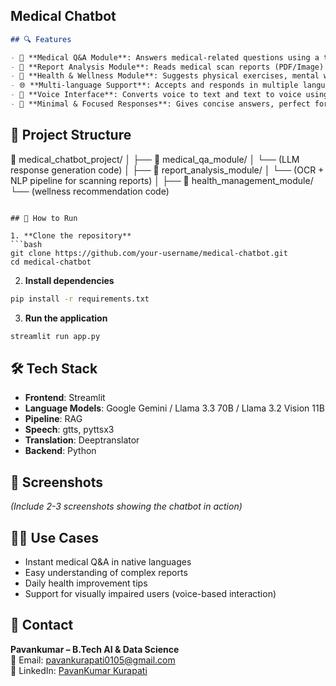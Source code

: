 ## Medical Chatbot

```markdown
## 🔍 Features

- 🧠 **Medical Q&A Module**: Answers medical-related questions using a trained LLM and using RAG Pipeline.
- 📄 **Report Analysis Module**: Reads medical scan reports (PDF/Image) and provides key insights finetuned LLM.
- 🌿 **Health & Wellness Module**: Suggests physical exercises, mental wellness tips, and health management advice.
- 🌐 **Multi-language Support**: Accepts and responds in multiple languages.
- 🎤 **Voice Interface**: Converts voice to text and text to voice using Speech-to-Text and Text-to-Speech.
- 💬 **Minimal & Focused Responses**: Gives concise answers, perfect for real-time assistance.

```

## 🧱 Project Structure

📁 medical\_chatbot\_project/
│
├── 📁 medical\_qa\_module/
│   └── (LLM response generation code)
│
├── 📁 report\_analysis\_module/
│   └── (OCR + NLP pipeline for scanning reports)
│
├── 📁 health\_management\_module/
    └── (wellness recommendation code)


````

## 🚀 How to Run

1. **Clone the repository**
```bash
git clone https://github.com/your-username/medical-chatbot.git
cd medical-chatbot
````

2. **Install dependencies**

```bash
pip install -r requirements.txt
```

3. **Run the application**

```bash
streamlit run app.py
```

## 🛠️ Tech Stack

* **Frontend**: Streamlit
* **Language Models**: Google Gemini / Llama 3.3 70B / Llama 3.2 Vision 11B
* **Pipeline**: RAG
* **Speech**: gtts, pyttsx3
* **Translation**: Deeptranslator
* **Backend**: Python

## 📸 Screenshots

*(Include 2-3 screenshots showing the chatbot in action)*

## 👨‍⚕️ Use Cases

* Instant medical Q\&A in native languages
* Easy understanding of complex reports
* Daily health improvement tips
* Support for visually impaired users (voice-based interaction)

## 🤝 Contact

**Pavankumar – B.Tech AI & Data Science**  
📧 Email: [pavankurapati0105@gmail.com](mailto:pavankurapati0105@gmail.com)  
🔗 LinkedIn: [PavanKumar Kurapati](https://www.linkedin.com/in/pavankumar-kurapati/)


